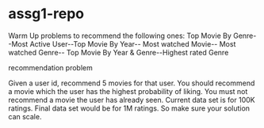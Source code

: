 # assg1-repo

Warm Up problems
to recommend the following ones:
Top Movie By Genre--Most Active User--Top Movie By Year-- Most watched Movie-- Most watched Genre-- Top Movie By Year & Genre--Highest rated Genre

recommendation problem

Given a user id, recommend 5 movies for that user. You should recommend a movie which the user has the highest probability of liking. You must not recommend a movie the user has already seen. Current data set is for 100K ratings. Final data set would be for 1M ratings. So make sure your solution can scale.
